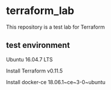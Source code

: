 # terraform_lab #
This repository is a test lab for Terraform

## test environment ##

Ubuntu 16.04.7 LTS

Install Terraform v0.11.5

Install docker-ce 18.06.1~ce~3-0~ubuntu
